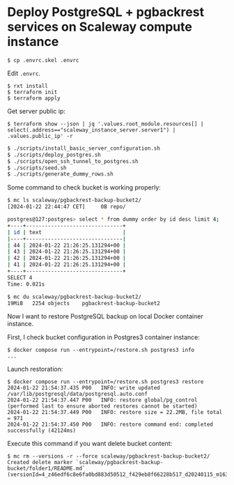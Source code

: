 # Deploy PostgreSQL + pgbackrest services on Scaleway compute instance

```
$ cp .envrc.skel .envrc
```

Edit `.envrc`.

```
$ rxt install
$ terraform init
$ terraform apply
```

Get server public ip:

```
$ terraform show --json | jq '.values.root_module.resources[] | select(.address=="scaleway_instance_server.server1") | .values.public_ip' -r
```

```sh
$ ./scripts/install_basic_server_configuration.sh
$ ./scripts/deploy_postgres.sh
$ ./scripts/open_ssh_tunnel_to_postgres.sh
$ ./scripts/seed.sh
$ ./scripts/generate_dummy_rows.sh
```

Some command to check bucket is working properly:

```sh
$ mc ls scaleway/pgbackrest-backup-bucket2/
[2024-01-22 22:44:47 CET]     0B repo/
```

```sh
postgres@127:postgres> select * from dummy order by id desc limit 4;
+----+-------------------------------+
| id | text                          |
|----+-------------------------------|
| 44 | 2024-01-22 21:26:25.131294+00 |
| 43 | 2024-01-22 21:26:25.131294+00 |
| 42 | 2024-01-22 21:26:25.131294+00 |
| 41 | 2024-01-22 21:26:25.131294+00 |
+----+-------------------------------+
SELECT 4
Time: 0.021s
```

```sh
$ mc du scaleway/pgbackrest-backup-bucket2/
19MiB   2254 objects    pgbackrest-backup-bucket2
```

Now I want to restore PostgreSQL backup on local Docker container instance.

First, I check bucket configuration in Postgres3 container instance: 

```
$ docker compose run --entrypoint=/restore.sh postgres3 info
...
```

Launch restoration:

```
$ docker compose run --entrypoint=/restore.sh postgres3 restore
2024-01-22 21:54:37.435 P00   INFO: write updated /var/lib/postgresql/data/postgresql.auto.conf
2024-01-22 21:54:37.447 P00   INFO: restore global/pg_control (performed last to ensure aborted restores cannot be started)
2024-01-22 21:54:37.449 P00   INFO: restore size = 22.2MB, file total = 971
2024-01-22 21:54:37.450 P00   INFO: restore command end: completed successfully (42124ms)
```

Execute this command if you want delete bucket content:

```
$ mc rm --versions -r --force scaleway/pgbackrest-backup-bucket2/
Created delete marker `scaleway/pgbackrest-backup-bucket/folder1/README.md` (versionId=4_z46edf6c8e6fa0bd883d50512_f429eb8f66228b517_d20240115_m163102_c003_v7007000_t0000_u01705336262970).
```
